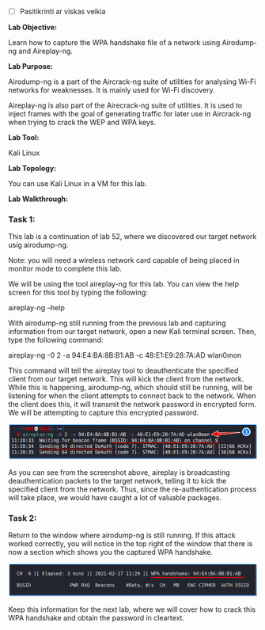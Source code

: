 - [ ] Pasitikrinti ar viskas veikia

**Lab Objective:**

Learn how to capture the WPA handshake file of a network using Airodump-ng and Aireplay-ng.

**Lab Purpose:**

Airodump-ng is a part of the Aircrack-ng suite of utilities for analysing Wi-Fi networks for weaknesses. It is mainly used for Wi-Fi discovery.

Aireplay-ng is also part of the Airecrack-ng suite of utilities. It is used to inject frames with the goal of generating traffic for later use in Aircrack-ng when trying to crack the WEP and WPA keys.

**Lab Tool:**

Kali Linux

**Lab Topology:**

You can use Kali Linux in a VM for this lab.

**Lab Walkthrough:**

### Task 1:

This lab is a continuation of lab 52, where we discovered our target network usig airodump-ng.

Note: you will need a wireless network card capable of being placed in monitor mode to complete this lab.

We will be using the tool aireplay-ng for this lab. You can view the help screen for this tool by typing the following:

aireplay-ng –help

With airodump-ng still running from the previous lab and capturing information from our target network, open a new Kali terminal screen. Then, type the following command:

aireplay-ng -0 2 -a 94:E4:BA:8B:B1:AB -c 48:E1:E9:28:7A:AD wlan0mon

This command will tell the aireplay tool to deauthenticate the specified client from our target network. This will kick the client from the network. While this is happening, airodump-ng, which should still be running, will be listening for when the client attempts to connect back to the network. When the client does this, it will transmit the network password in encrypted form. We will be attempting to capture this encrypted password.

![Airodump-ng](attachements/Airodump-ng-5.png)

As you can see from the screenshot above, aireplay is broadcasting deauthentication packets to the target network, telling it to kick the specified client from the network. Thus, since the re-authentication process will take place, we would have caught a lot of valuable packages.

### Task 2:

Return to the window where airodump-ng is still running. If this attack worked correctly, you will notice in the top right of the window that there is now a section which shows you the captured WPA handshake.

![Airodump-ng](attachements/Airodump-ng-4.png)

Keep this information for the next lab, where we will cover how to crack this WPA handshake and obtain the password in cleartext.
